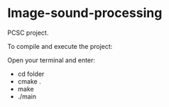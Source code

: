# Image-sound-processing
PCSC project.

To compile and execute the project:

Open your terminal and enter:
- cd folder
- cmake .
- make
- ./main
